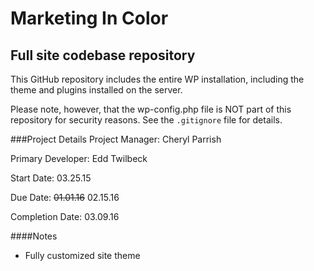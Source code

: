 Marketing In Color
==============

Full site codebase repository
--------------

This GitHub repository includes the entire WP installation, including the theme and plugins installed on the server.

Please note, however, that the wp-config.php file is NOT part of this repository for security reasons. See the `.gitignore` file for details.

###Project Details
Project Manager: Cheryl Parrish

Primary Developer: Edd Twilbeck

Start Date: 03.25.15

Due Date: ~~01.01.16~~ 02.15.16

Completion Date: 03.09.16

####Notes
* Fully customized site theme